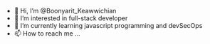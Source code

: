 - 👋 Hi, I’m @Boonyarit_Keawwichian
- 👀 I’m interested in full-stack developer
- 🌱 I’m currently learning javascript programming and devSecOps
- 📫 How to reach me ...

<!---
boonyaritk/boonyaritk is a ✨ special ✨ repository because its `README.md` (this file) appears on your GitHub profile.
You can click the Preview link to take a look at your changes.
--->
